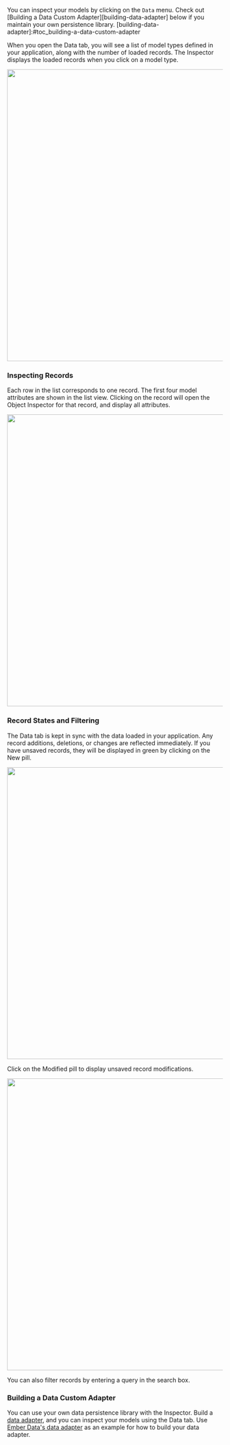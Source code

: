 You can inspect your models by clicking on the `Data` menu. Check out [Building a Data Custom Adapter][building-data-adapter] below if you maintain your own persistence library. 
[building-data-adapter]:#toc_building-a-data-custom-adapter

When you open the Data tab, you will see a list of model types defined
in your application, along with the number of loaded records.
The Inspector displays the loaded records when you click on a model type.

<img src="/images/guides/ember-inspector/data-screenshot.png" width="680"/>

### Inspecting Records

Each row in the list corresponds to one record. The first four model attributes are shown in the list view. Clicking on the record will open the Object Inspector for that record, and display all attributes.

<img src="/images/guides/ember-inspector/data-object-inspector.png"
width="680"/>

### Record States and Filtering

The Data tab is kept in sync with the data loaded in your application.
Any record additions, deletions, or changes are reflected immediately. If you have unsaved
records, they will be displayed in green by clicking on the New pill.

<img src="/images/guides/ember-inspector/data-new-records.png"
width="680"/>

Click on the Modified pill to display unsaved record modifications.

<img src="/images/guides/ember-inspector/data-modified-records.png"
width="680"/>

You can also filter records by entering a query in the search box.

### Building a Data Custom Adapter

You can use your own data persistence library with the Inspector. Build a [data adapter][data-adapter-docs], and you can inspect your models
using the Data tab. Use [Ember Data's data adapter][ember-data-data-adapter] as an example for how to build your data adapter.

[data-adapter-docs]: https://github.com/emberjs/ember.js/blob/3ac2fdb0b7373cbe9f3100bdb9035dd87a849f64/packages/ember-extension-support/lib/data_adapter.js
[ember-data-data-adapter]:https://github.com/emberjs/data/blob/d7988679590bff63f4d92c4b5ecab173bd624ebb/packages/ember-data/lib/system/debug/debug_adapter.js
